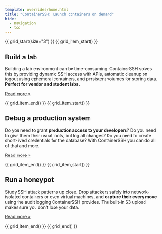 ```yaml
---
template: overrides/home.html
title: "ContainerSSH: Launch containers on demand"
hide:
  - navigation
  - toc
---
```


{{ grid_start(size="3") }}
{{ grid_item_start() }}
<h2>Build a lab</h2>
<p>Building a lab environment can be time-consuming. ContainerSSH solves this by providing dynamic SSH access with APIs, automatic cleanup on logout using ephemeral containers, and persistent volumes for storing data. <strong>Perfect for vendor and student labs.</strong></p>
<p><a href="usecases/lab/" class="md-button">Read more »</a></p>
{{ grid_item_end() }}
{{ grid_item_start() }}
<h2>Debug a production system</h2>
<p>Do you need to grant <strong>production access to your developers</strong>? Do you need to give them their usual tools, but log all changes? Do you need to create short-lived credentials for the database? With ContainerSSH you can do all of that and more.</p>
<p><a href="usecases/debugging/" class="md-button">Read more »</a></p>
{{ grid_item_end() }}
{{ grid_item_start() }}
<h2>Run a honeypot</h2>
<p>Study SSH attack patterns up close. Drop attackers safely into network-isolated containers or even virtual machines, and <strong>capture their every move</strong> using the audit logging ContainerSSH provides. The built-in S3 upload makes sure you don't lose your data.</p>
<p><a href="usecases/honeypots/" class="md-button">Read more »</a></p>
{{ grid_item_end() }}
{{ grid_end() }}

